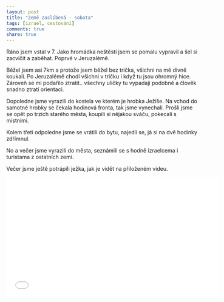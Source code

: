 ```yaml
---
layout: post
title: "Země zaslíbená - sobota"
tags: [izrael, cestování] 
comments: true 
share: true 
---
```

Ráno jsem vstal v 7. Jako hromádka neštěstí jsem se pomalu vypravil a šel si zacvičit a zaběhat. Poprvé v Jeruzalémě.

Běžel jsem asi 7km a protože jsem běžel bez trička, všichni na mě divně koukali. Po Jeruzalémě chodí všichni v tričku i když tu jsou ohromný hice. Zároveň se mi podařilo ztratit.. všechny uličky tu vypadají podobně a člověk snadno ztratí orientaci.

Dopoledne jsme vyrazili do kostela ve kterém je hrobka Ježíše. Na vchod do samotné hrobky se čekala hodinová fronta, tak jsme vynechali. Prošli jsme se opět po trzích starého města, koupili si nějakou sváču, pokecali s místními.

Kolem třetí odpoledne jsme se vrátili do bytu, najedli se, já si na dvě hodinky zdřímnul.

No a večer jsme vyrazili do města, seznámili se s hodně izraelcema i turistama z ostatních zemí.

Večer jsme ještě potrápili ježka, jak je vidět na přiloženém videu.

<iframe width="560" height="315" src="//www.youtube.com/embed/CHLD_cVDHyY" frameborder="0"> </iframe>